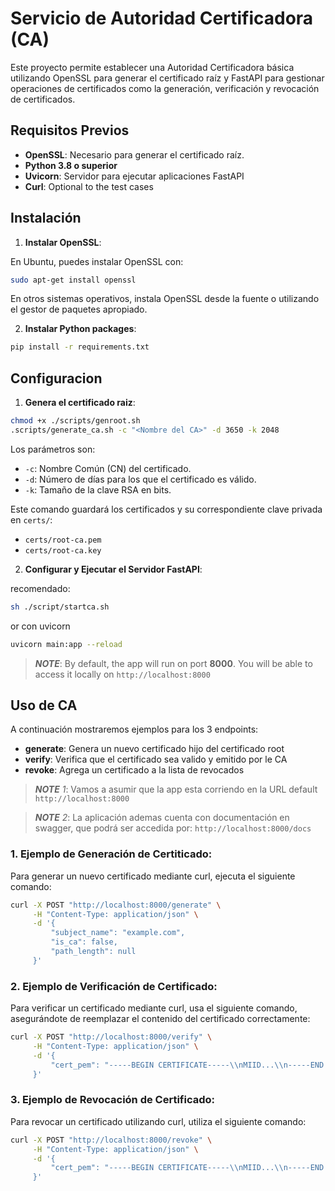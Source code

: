 # Servicio de Autoridad Certificadora (CA)

Este proyecto permite establecer una Autoridad Certificadora básica utilizando OpenSSL
para generar el certificado raíz y FastAPI para gestionar operaciones de certificados 
como la generación, verificación y revocación de certificados.

## Requisitos Previos

- **OpenSSL**: Necesario para generar el certificado raíz.
- **Python 3.8 o superior**
- **Uvicorn**: Servidor para ejecutar aplicaciones FastAPI
- **Curl**: Optional to the test cases

## Instalación

1. **Instalar OpenSSL**:

En Ubuntu, puedes instalar OpenSSL con:
```bash
sudo apt-get install openssl
```

En otros sistemas operativos, instala OpenSSL desde la fuente o utilizando el gestor de paquetes apropiado.

2. **Instalar Python packages**:

```sh
pip install -r requirements.txt
```

## Configuracion

1. **Genera el certificado raiz**:

```sh
chmod +x ./scripts/genroot.sh
.scripts/generate_ca.sh -c "<Nombre del CA>" -d 3650 -k 2048
```

Los parámetros son:
* `-c`: Nombre Común (CN) del certificado.
* `-d`: Número de días para los que el certificado es válido.
* `-k`: Tamaño de la clave RSA en bits.

Este comando guardará los certificados y su correspondiente clave privada en `certs/`:
* `certs/root-ca.pem`
* `certs/root-ca.key`

2. **Configurar y Ejecutar el Servidor FastAPI**:

recomendado:

```sh
sh ./script/startca.sh
```

or con uvicorn

```sh
uvicorn main:app --reload
```

> *__NOTE__*: By default, the app will run on port **8000**. You will be able to access it locally on  `http://localhost:8000`

## Uso de CA

A continuación mostraremos ejemplos para los 3 endpoints:

* **generate**: Genera un nuevo certificado hijo del certificado root
* **verify**: Verifica que el certificado sea valido y emitido por le CA
* **revoke**: Agrega un certificado a la lista de revocados

> *__NOTE__ 1*: Vamos a asumir que la app esta corriendo en la URL default ``http://localhost:8000``

> *__NOTE__ 2*: La aplicación ademas cuenta con documentación en swagger, que podrá ser accedida por: `http://localhost:8000/docs`


### 1. Ejemplo de Generación de Certiticado:

Para generar un nuevo certificado mediante curl, ejecuta el siguiente comando:

```sh
curl -X POST "http://localhost:8000/generate" \
     -H "Content-Type: application/json" \
     -d '{
         "subject_name": "example.com",
         "is_ca": false,
         "path_length": null
     }'
```

### 2. Ejemplo de Verificación de Certificado:
Para verificar un certificado mediante curl, usa el siguiente comando, asegurándote de reemplazar el contenido del certificado correctamente:

```sh
curl -X POST "http://localhost:8000/verify" \
     -H "Content-Type: application/json" \
     -d '{
         "cert_pem": "-----BEGIN CERTIFICATE-----\\nMIID...\\n-----END CERTIFICATE-----"
     }'
```

### 3. Ejemplo de Revocación de Certificado:
Para revocar un certificado utilizando curl, utiliza el siguiente comando:

```sh
curl -X POST "http://localhost:8000/revoke" \
     -H "Content-Type: application/json" \
     -d '{
         "cert_pem": "-----BEGIN CERTIFICATE-----\\nMIID...\\n-----END CERTIFICATE-----"
     }'
```